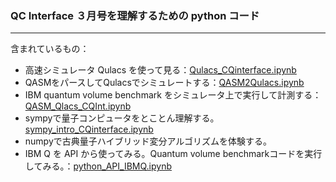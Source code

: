 ### QC Interface ３月号を理解するための python コード
----

含まれているもの：

 * 高速シミュレータ Qulacs を使って見る：[Qulacs_CQinterface.ipynb](https://github.com/keisukefujii/CQInterface2019/blob/master/Qulacs_CQinterface.ipynb)
 * QASMをパースしてQulacsでシミュレートする：[QASM2Qulacs.ipynb](https://github.com/keisukefujii/CQInterface2019/blob/master/QASM2Qulacs.ipynb)
 * IBM quantum volume benchmark をシミュレータ上で実行して計測する：[QASM_Qlacs_CQInt.ipynb](https://github.com/keisukefujii/CQInterface2019/blob/master/QASM_Qlacs_CQInt.ipynb)
 * sympyで量子コンピュータをとことん理解する。[sympy_intro_CQinterface.ipynb](https://github.com/keisukefujii/CQInterface2019/blob/master/sympy_intro_CQinterface.ipynb)
 * numpyで古典量子ハイブリッド変分アルゴリズムを体験する。
 * IBM Q を API から使ってみる。Quantum volume benchmarkコードを実行してみる。：[python_API_IBMQ.ipynb](https://github.com/keisukefujii/CQInterface2019/blob/master/python_API_IBMQ.ipynb)

